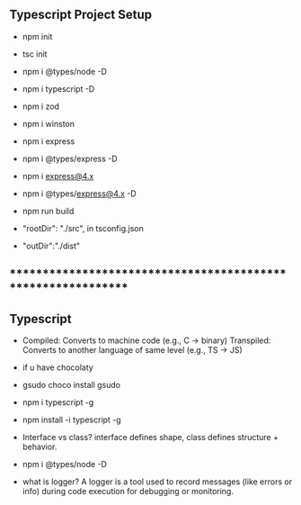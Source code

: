 ## Typescript Project Setup 

- npm init
- tsc init
- npm i @types/node -D
- npm i typescript -D
- npm i zod
- npm i winston
- npm i express
- npm i @types/express -D
- npm i express@4.x
- npm i @types/express@4.x -D
- npm run build

- "rootDir": "./src",    in tsconfig.json

- "outDir":"./dist"


## ************************************************************

## Typescript
- Compiled: Converts to machine code (e.g., C -> binary)
Transpiled: Converts to another language of same level (e.g., TS -> JS)

- if u have chocolaty
- gsudo
choco install gsudo

- npm i typescript -g
- npm install -i  typescript -g

- Interface vs class?
interface defines shape, class defines structure + behavior.
- npm i @types/node -D


- what is logger?
A logger is a tool used to record messages (like errors or info) during code execution for debugging or monitoring.
